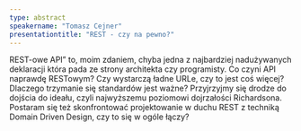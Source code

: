```yaml
---
type: abstract
speakername: "Tomasz Cejner"
presentationtitle: "REST - czy na pewno?"
---
```

REST-owe API” to, moim zdaniem, chyba jedna z najbardziej nadużywanych
deklaracji która pada ze strony architekta czy programisty.
Co czyni API naprawdę RESTowym? Czy wystarczą ładne URLe, czy to jest coś
więcej? Dlaczego trzymanie się standardów jest ważne? Przyjrzyjmy się drodze
do dojścia do ideału, czyli najwyższemu poziomowi dojrzałości Richardsona.
Postaram się też skonfrontować projektowanie w duchu REST z techniką Domain
Driven Design, czy to się w ogóle łączy?
